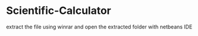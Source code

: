 # Scientific-Calculator
extract the file using winrar and open the extracted folder with netbeans IDE 
